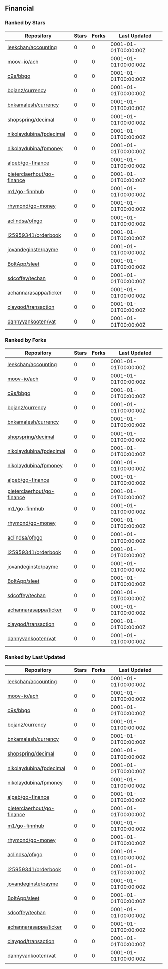 ## Financial

### Ranked by Stars

| Repository | Stars | Forks | Last Updated |
|------------|-------|-------|--------------|
| [leekchan/accounting](https://github.com/leekchan/accounting) | 0 | 0 | 0001-01-01T00:00:00Z |
| [moov-io/ach](https://github.com/moov-io/ach) | 0 | 0 | 0001-01-01T00:00:00Z |
| [c9s/bbgo](https://github.com/c9s/bbgo) | 0 | 0 | 0001-01-01T00:00:00Z |
| [bojanz/currency](https://github.com/bojanz/currency) | 0 | 0 | 0001-01-01T00:00:00Z |
| [bnkamalesh/currency](https://github.com/bnkamalesh/currency) | 0 | 0 | 0001-01-01T00:00:00Z |
| [shopspring/decimal](https://github.com/shopspring/decimal) | 0 | 0 | 0001-01-01T00:00:00Z |
| [nikolaydubina/fpdecimal](https://github.com/nikolaydubina/fpdecimal) | 0 | 0 | 0001-01-01T00:00:00Z |
| [nikolaydubina/fpmoney](https://github.com/nikolaydubina/fpmoney) | 0 | 0 | 0001-01-01T00:00:00Z |
| [alpeb/go-finance](https://github.com/alpeb/go-finance) | 0 | 0 | 0001-01-01T00:00:00Z |
| [pieterclaerhout/go-finance](https://github.com/pieterclaerhout/go-finance) | 0 | 0 | 0001-01-01T00:00:00Z |
| [m1/go-finnhub](https://github.com/m1/go-finnhub) | 0 | 0 | 0001-01-01T00:00:00Z |
| [rhymond/go-money](https://github.com/rhymond/go-money) | 0 | 0 | 0001-01-01T00:00:00Z |
| [aclindsa/ofxgo](https://github.com/aclindsa/ofxgo) | 0 | 0 | 0001-01-01T00:00:00Z |
| [i25959341/orderbook](https://github.com/i25959341/orderbook) | 0 | 0 | 0001-01-01T00:00:00Z |
| [jovandeginste/payme](https://github.com/jovandeginste/payme) | 0 | 0 | 0001-01-01T00:00:00Z |
| [BoltApp/sleet](https://github.com/BoltApp/sleet) | 0 | 0 | 0001-01-01T00:00:00Z |
| [sdcoffey/techan](https://github.com/sdcoffey/techan) | 0 | 0 | 0001-01-01T00:00:00Z |
| [achannarasappa/ticker](https://github.com/achannarasappa/ticker) | 0 | 0 | 0001-01-01T00:00:00Z |
| [claygod/transaction](https://github.com/claygod/transaction) | 0 | 0 | 0001-01-01T00:00:00Z |
| [dannyvankooten/vat](https://github.com/dannyvankooten/vat) | 0 | 0 | 0001-01-01T00:00:00Z |

### Ranked by Forks

| Repository | Stars | Forks | Last Updated |
|------------|-------|-------|--------------|
| [leekchan/accounting](https://github.com/leekchan/accounting) | 0 | 0 | 0001-01-01T00:00:00Z |
| [moov-io/ach](https://github.com/moov-io/ach) | 0 | 0 | 0001-01-01T00:00:00Z |
| [c9s/bbgo](https://github.com/c9s/bbgo) | 0 | 0 | 0001-01-01T00:00:00Z |
| [bojanz/currency](https://github.com/bojanz/currency) | 0 | 0 | 0001-01-01T00:00:00Z |
| [bnkamalesh/currency](https://github.com/bnkamalesh/currency) | 0 | 0 | 0001-01-01T00:00:00Z |
| [shopspring/decimal](https://github.com/shopspring/decimal) | 0 | 0 | 0001-01-01T00:00:00Z |
| [nikolaydubina/fpdecimal](https://github.com/nikolaydubina/fpdecimal) | 0 | 0 | 0001-01-01T00:00:00Z |
| [nikolaydubina/fpmoney](https://github.com/nikolaydubina/fpmoney) | 0 | 0 | 0001-01-01T00:00:00Z |
| [alpeb/go-finance](https://github.com/alpeb/go-finance) | 0 | 0 | 0001-01-01T00:00:00Z |
| [pieterclaerhout/go-finance](https://github.com/pieterclaerhout/go-finance) | 0 | 0 | 0001-01-01T00:00:00Z |
| [m1/go-finnhub](https://github.com/m1/go-finnhub) | 0 | 0 | 0001-01-01T00:00:00Z |
| [rhymond/go-money](https://github.com/rhymond/go-money) | 0 | 0 | 0001-01-01T00:00:00Z |
| [aclindsa/ofxgo](https://github.com/aclindsa/ofxgo) | 0 | 0 | 0001-01-01T00:00:00Z |
| [i25959341/orderbook](https://github.com/i25959341/orderbook) | 0 | 0 | 0001-01-01T00:00:00Z |
| [jovandeginste/payme](https://github.com/jovandeginste/payme) | 0 | 0 | 0001-01-01T00:00:00Z |
| [BoltApp/sleet](https://github.com/BoltApp/sleet) | 0 | 0 | 0001-01-01T00:00:00Z |
| [sdcoffey/techan](https://github.com/sdcoffey/techan) | 0 | 0 | 0001-01-01T00:00:00Z |
| [achannarasappa/ticker](https://github.com/achannarasappa/ticker) | 0 | 0 | 0001-01-01T00:00:00Z |
| [claygod/transaction](https://github.com/claygod/transaction) | 0 | 0 | 0001-01-01T00:00:00Z |
| [dannyvankooten/vat](https://github.com/dannyvankooten/vat) | 0 | 0 | 0001-01-01T00:00:00Z |

### Ranked by Last Updated

| Repository | Stars | Forks | Last Updated |
|------------|-------|-------|--------------|
| [leekchan/accounting](https://github.com/leekchan/accounting) | 0 | 0 | 0001-01-01T00:00:00Z |
| [moov-io/ach](https://github.com/moov-io/ach) | 0 | 0 | 0001-01-01T00:00:00Z |
| [c9s/bbgo](https://github.com/c9s/bbgo) | 0 | 0 | 0001-01-01T00:00:00Z |
| [bojanz/currency](https://github.com/bojanz/currency) | 0 | 0 | 0001-01-01T00:00:00Z |
| [bnkamalesh/currency](https://github.com/bnkamalesh/currency) | 0 | 0 | 0001-01-01T00:00:00Z |
| [shopspring/decimal](https://github.com/shopspring/decimal) | 0 | 0 | 0001-01-01T00:00:00Z |
| [nikolaydubina/fpdecimal](https://github.com/nikolaydubina/fpdecimal) | 0 | 0 | 0001-01-01T00:00:00Z |
| [nikolaydubina/fpmoney](https://github.com/nikolaydubina/fpmoney) | 0 | 0 | 0001-01-01T00:00:00Z |
| [alpeb/go-finance](https://github.com/alpeb/go-finance) | 0 | 0 | 0001-01-01T00:00:00Z |
| [pieterclaerhout/go-finance](https://github.com/pieterclaerhout/go-finance) | 0 | 0 | 0001-01-01T00:00:00Z |
| [m1/go-finnhub](https://github.com/m1/go-finnhub) | 0 | 0 | 0001-01-01T00:00:00Z |
| [rhymond/go-money](https://github.com/rhymond/go-money) | 0 | 0 | 0001-01-01T00:00:00Z |
| [aclindsa/ofxgo](https://github.com/aclindsa/ofxgo) | 0 | 0 | 0001-01-01T00:00:00Z |
| [i25959341/orderbook](https://github.com/i25959341/orderbook) | 0 | 0 | 0001-01-01T00:00:00Z |
| [jovandeginste/payme](https://github.com/jovandeginste/payme) | 0 | 0 | 0001-01-01T00:00:00Z |
| [BoltApp/sleet](https://github.com/BoltApp/sleet) | 0 | 0 | 0001-01-01T00:00:00Z |
| [sdcoffey/techan](https://github.com/sdcoffey/techan) | 0 | 0 | 0001-01-01T00:00:00Z |
| [achannarasappa/ticker](https://github.com/achannarasappa/ticker) | 0 | 0 | 0001-01-01T00:00:00Z |
| [claygod/transaction](https://github.com/claygod/transaction) | 0 | 0 | 0001-01-01T00:00:00Z |
| [dannyvankooten/vat](https://github.com/dannyvankooten/vat) | 0 | 0 | 0001-01-01T00:00:00Z |

